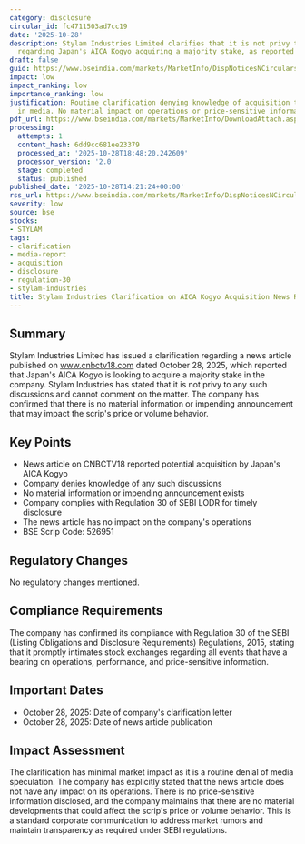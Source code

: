 ```yaml
---
category: disclosure
circular_id: fc4711503ad7cc19
date: '2025-10-28'
description: Stylam Industries Limited clarifies that it is not privy to any discussions
  regarding Japan's AICA Kogyo acquiring a majority stake, as reported in media.
draft: false
guid: https://www.bseindia.com/markets/MarketInfo/DispNoticesNCirculars.aspx?Noticeid={4B27930B-752B-443E-925D-A5A8E480AAA9}&noticeno=20251028-45&dt=10/28/2025&icount=45&totcount=64&flag=0
impact: low
impact_ranking: low
importance_ranking: low
justification: Routine clarification denying knowledge of acquisition talks reported
  in media. No material impact on operations or price-sensitive information disclosed.
pdf_url: https://www.bseindia.com/markets/MarketInfo/DownloadAttach.aspx?id=20251028-45&attachedId=0b098ea4-f3ba-4ee2-9563-d13493d05a30
processing:
  attempts: 1
  content_hash: 6dd9cc681ee23379
  processed_at: '2025-10-28T18:48:20.242609'
  processor_version: '2.0'
  stage: completed
  status: published
published_date: '2025-10-28T14:21:24+00:00'
rss_url: https://www.bseindia.com/markets/MarketInfo/DispNoticesNCirculars.aspx?Noticeid={4B27930B-752B-443E-925D-A5A8E480AAA9}&noticeno=20251028-45&dt=10/28/2025&icount=45&totcount=64&flag=0
severity: low
source: bse
stocks:
- STYLAM
tags:
- clarification
- media-report
- acquisition
- disclosure
- regulation-30
- stylam-industries
title: Stylam Industries Clarification on AICA Kogyo Acquisition News Report
---
```


## Summary

Stylam Industries Limited has issued a clarification regarding a news article published on www.cnbctv18.com dated October 28, 2025, which reported that Japan's AICA Kogyo is looking to acquire a majority stake in the company. Stylam Industries has stated that it is not privy to any such discussions and cannot comment on the matter. The company has confirmed that there is no material information or impending announcement that may impact the scrip's price or volume behavior.

## Key Points

- News article on CNBCTV18 reported potential acquisition by Japan's AICA Kogyo
- Company denies knowledge of any such discussions
- No material information or impending announcement exists
- Company complies with Regulation 30 of SEBI LODR for timely disclosure
- The news article has no impact on the company's operations
- BSE Scrip Code: 526951

## Regulatory Changes

No regulatory changes mentioned.

## Compliance Requirements

The company has confirmed its compliance with Regulation 30 of the SEBI (Listing Obligations and Disclosure Requirements) Regulations, 2015, stating that it promptly intimates stock exchanges regarding all events that have a bearing on operations, performance, and price-sensitive information.

## Important Dates

- October 28, 2025: Date of company's clarification letter
- October 28, 2025: Date of news article publication

## Impact Assessment

The clarification has minimal market impact as it is a routine denial of media speculation. The company has explicitly stated that the news article does not have any impact on its operations. There is no price-sensitive information disclosed, and the company maintains that there are no material developments that could affect the scrip's price or volume behavior. This is a standard corporate communication to address market rumors and maintain transparency as required under SEBI regulations.
